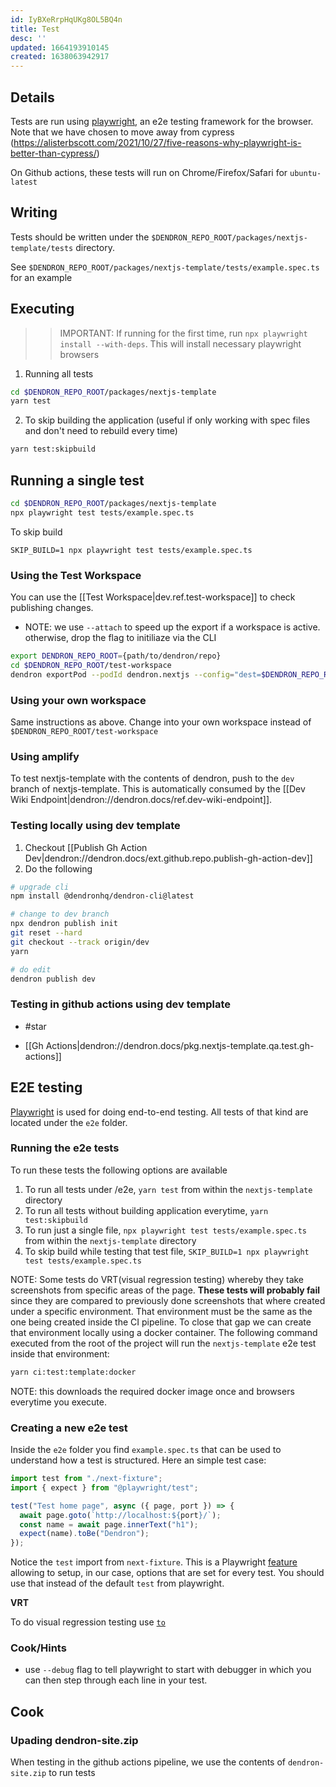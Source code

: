 ```yaml
---
id: IyBXeRrpHqUKg8OL5BQ4n
title: Test
desc: ''
updated: 1664193910145
created: 1638063942917
---
```


## Details
Tests are run using [playwright](https://playwright.dev/docs/intro), an e2e testing framework for the browser. Note that we have chosen to move away from cypress (https://alisterbscott.com/2021/10/27/five-reasons-why-playwright-is-better-than-cypress/)

On Github actions, these tests will run on Chrome/Firefox/Safari for `ubuntu-latest`

## Writing
Tests should be written under the `$DENDRON_REPO_ROOT/packages/nextjs-template/tests` directory. 

See `$DENDRON_REPO_ROOT/packages/nextjs-template/tests/example.spec.ts` for an example

## Executing
>>IMPORTANT: If running for the first time, run `npx playwright install --with-deps`. This will install necessary playwright browsers

1. Running all tests
```sh
cd $DENDRON_REPO_ROOT/packages/nextjs-template
yarn test
```
2. To skip building the application (useful if only working with spec files and don't need to rebuild every time)
```sh
yarn test:skipbuild
```

## Running a single test
```sh
cd $DENDRON_REPO_ROOT/packages/nextjs-template
npx playwright test tests/example.spec.ts
```
To skip build
```
SKIP_BUILD=1 npx playwright test tests/example.spec.ts
```

### Using the Test Workspace

You can use the [[Test Workspace|dev.ref.test-workspace]] to check publishing changes.

- NOTE: we use `--attach` to speed up the export if a workspace is active. otherwise, drop the flag to initiliaze via the CLI
```sh
export DENDRON_REPO_ROOT={path/to/dendron/repo}
cd $DENDRON_REPO_ROOT/test-workspace
dendron exportPod --podId dendron.nextjs --config="dest=$DENDRON_REPO_ROOT/packages/nextjs-template" --attach
```

### Using your own workspace

Same instructions as above. Change into your own workspace instead of `$DENDRON_REPO_ROOT/test-workspace`

### Using amplify

To test nextjs-template with the contents of dendron, push to the `dev` branch of nextjs-template. This is automatically consumed by the
[[Dev Wiki Endpoint|dendron://dendron.docs/ref.dev-wiki-endpoint]]. 

### Testing locally using dev template
1. Checkout [[Publish Gh Action Dev|dendron://dendron.docs/ext.github.repo.publish-gh-action-dev]]
1. Do the following

```sh
# upgrade cli
npm install @dendronhq/dendron-cli@latest

# change to dev branch
npx dendron publish init
git reset --hard
git checkout --track origin/dev
yarn

# do edit
dendron publish dev
```

### Testing in github actions using dev template
- #star

- [[Gh Actions|dendron://dendron.docs/pkg.nextjs-template.qa.test.gh-actions]]

## E2E testing

[Playwright](https://playwright.dev/) is used for doing end-to-end testing. All tests of that kind are located under the `e2e` folder.

### Running the e2e tests

To run these tests the following options are available

1. To run all tests under /e2e, `yarn test` from within the `nextjs-template` directory
2. To run all tests without building application everytime, `yarn test:skipbuild`
3. To run just a single file, `npx playwright test tests/example.spec.ts` from within the `nextjs-template` directory
4. To skip build while testing that test file, `SKIP_BUILD=1 npx playwright test tests/example.spec.ts`

NOTE: Some tests do VRT(visual regression testing) whereby they take screenshots from specific areas of the page. **These tests will probably fail**  since they are compared to previously done screenshots that where created under a specific environment. That environment must be the same as the one being created inside the CI pipeline. To close that gap we can create that environment locally using a docker container. The following command executed from the root of the project will run the `nextjs-template` e2e test inside that environment:

```bash
yarn ci:test:template:docker
```

NOTE: this downloads the required docker image once and browsers everytime you execute.

### Creating a new e2e test

Inside the `e2e` folder you find `example.spec.ts` that can be used to understand how a test is structured. Here an simple test case:

```typescript
import test from "./next-fixture";
import { expect } from "@playwright/test";

test("Test home page", async ({ page, port }) => {
  await page.goto(`http://localhost:${port}/`);
  const name = await page.innerText("h1");
  expect(name).toBe("Dendron");
});
```

Notice the `test` import from `next-fixture`. This is a Playwright [feature](https://playwright.dev/docs/test-fixtures#fixtures-options) allowing to setup, in our case, options that are set for every test. You should use that instead of the default `test` from playwright.

**VRT**

To do visual regression testing use [`to`](https://playwright.dev/docs/test-snapshots)

### Cook/Hints

- use `--debug` flag to tell playwright to start with debugger in which you can then step through each line in your test.

## Cook

### Upading dendron-site.zip

When testing in the github actions pipeline, we use the contents of `dendron-site.zip` to run tests
